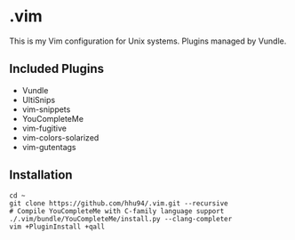 # .vim
This is my Vim configuration for Unix systems. Plugins managed by Vundle.

## Included Plugins
* Vundle
* UltiSnips
* vim-snippets
* YouCompleteMe
* vim-fugitive
* vim-colors-solarized
* vim-gutentags

## Installation
```
cd ~
git clone https://github.com/hhu94/.vim.git --recursive
# Compile YouCompleteMe with C-family language support
./.vim/bundle/YouCompleteMe/install.py --clang-completer
vim +PluginInstall +qall
```
